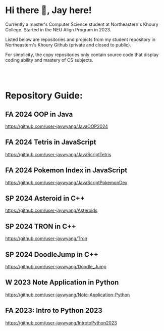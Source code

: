 # Hi there 👋, Jay here!

Currently a master's Computer Science student at Northeastern's Khoury College.
Started in the NEU Align Program in 2023.

Listed below are repositories and projects from my student repository in Northeastern's Khoury Github (private and closed to public). 

For simplicity, the copy repositories only contain source code that display coding ability and mastery of CS subjects.

<br /> 
<br /> 

# Repository Guide: <br/> 

## FA 2024 OOP in Java
 https://github.com/user-jaywyang/JavaOOP2024 <br /> 

## FA 2024 Tetris in JavaScript
 https://github.com/user-jaywyang/JavaScriptTetris <br /> 

## FA 2024 Pokemon Index in JavaScript
 https://github.com/user-jaywyang/JavaScriptPokemonDex <br /> 

## SP 2024 Asteroid in C++
 https://github.com/user-jaywyang/Asteroids <br /> 

## SP 2024 TRON in C++
 https://github.com/user-jaywyang/Tron <br /> 

## SP 2024 DoodleJump in C++
 https://github.com/user-jaywyang/Doodle_Jump <br /> 

## W 2023 Note Application in Python
 https://github.com/user-jaywyang/Note-Application-Python <br />

## FA 2023: Intro to Python 2023
 https://github.com/user-jaywyang/IntrotoPython2023


